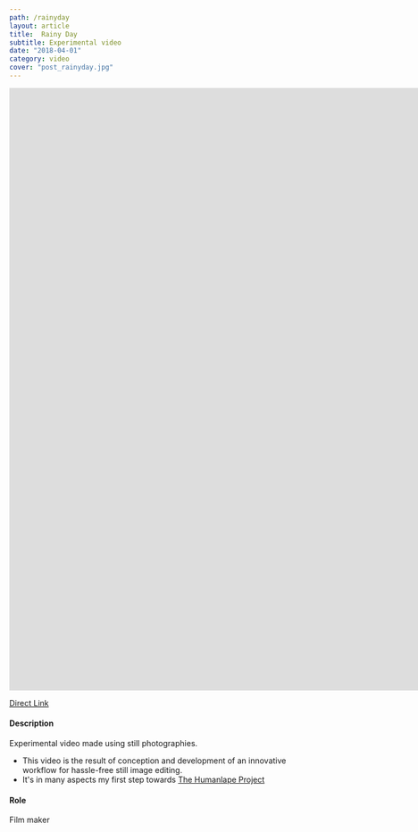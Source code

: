```yaml
---
path: /rainyday
layout: article
title:  Rainy Day
subtitle: Experimental video
date: "2018-04-01"
category: video
cover: "post_rainyday.jpg"
---
```


<iframe src="https://player.vimeo.com/video/263371046" frameborder="0" allowfullscreen width="1920" height="1080"></iframe>

[Direct Link](https://vimeo.com/263371046)

#### Description
Experimental video made using still photographies.  

* This video is the result of conception and development of an innovative workflow for hassle-free still image editing.
* It's in many aspects my first step towards [The Humanlape Project](/humanlapseProject#content)

#### Role
Film maker